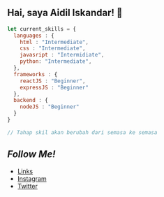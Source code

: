 ## Hai, saya **Aidil Iskandar**! 👋

```javascript
let current_skills = {
  languages : {
    html : "Intermediate", 
    css : "Intermediate", 
    javasript : "Intermidiate",
    python: "Intermediate",
  },
  frameworks : {
    reactJS : "Beginner",
    expressJS : "Beginner"
  },
  backend : {
    nodeJS : "Beginner"
  }
}

// Tahap skil akan berubah dari semasa ke semasa
```

## *Follow Me!*
* [Links](https://links.aidiliskandar.tech/)
* [Instagram](https://instagram.com/aidil_sekandar/)
* [Twitter](https://twitter.com/4idil_sekandar/)
